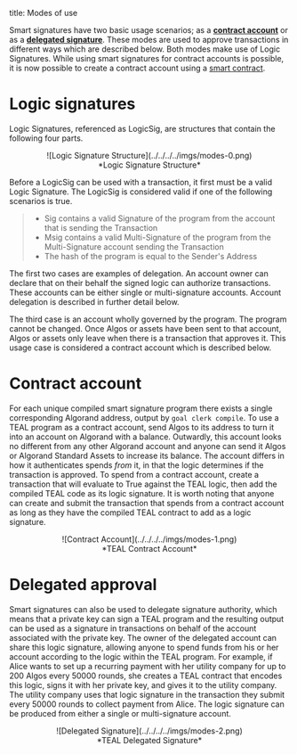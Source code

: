 title: Modes of use

Smart signatures have two basic usage scenarios; as a [**contract account**](#contract-account) or as a [**delegated signature**](#delegated-approval). These modes are used to approve transactions in different ways which are described below. Both modes make use of Logic Signatures. While using smart signatures for contract accounts is possible, it is now possible to create a contract account using a [smart contract](../apps/index.md).

# Logic signatures
Logic Signatures, referenced as LogicSig, are structures that contain the following four parts.


<center>![Logic Signature Structure](../../../../imgs/modes-0.png)</center>
<center>*Logic Signature Structure*</center>

Before a LogicSig can be used with a transaction, it first must be a valid Logic Signature. The LogicSig is considered valid if one of the following scenarios is true.

> * Sig contains a valid Signature of the program from the account that is sending the Transaction
> * Msig contains a valid Multi-Signature of the program from the Multi-Signature account sending the Transaction
> * The hash of the program is equal to the Sender's Address
  

The first two cases are examples of delegation. An account owner can declare that on their behalf the signed logic can authorize transactions. These accounts can be either single or multi-signature accounts. Account delegation is described in further detail below.

The third case is an account wholly governed by the program. The program cannot be changed. Once Algos or assets have been sent to that account, Algos or assets only leave when there is a transaction that approves it. This usage case is considered a contract account which is described below.
# Contract account
For each unique compiled smart signature program there exists a single corresponding Algorand address, output by `goal clerk compile`. To use a TEAL program as a contract account, send Algos to its address to turn it into an account on Algorand with a balance. Outwardly, this account looks no different from any other Algorand account and anyone can send it Algos or Algorand Standard Assets to increase its balance.  The account differs in how it authenticates spends _from_ it, in that the logic determines if the transaction is approved. To spend from a contract account, create a transaction that will evaluate to True against the TEAL logic, then add the compiled TEAL code as its logic signature. It is worth noting that anyone can create and submit the transaction that spends from a contract account as long as they have the compiled TEAL contract to add as a logic signature.

<center>![Contract Account](../../../../imgs/modes-1.png)</center>
<center>*TEAL Contract Account*</center>

# Delegated approval
Smart signatures can also be used to delegate signature authority, which means that a private key can sign a TEAL program and the resulting output can be used as a signature in transactions on behalf of the account associated with the private key. The owner of the delegated account can share this logic signature, allowing anyone to spend funds from his or her account according to the logic within the TEAL program.
For example, if Alice wants to set up a recurring payment with her utility company for up to 200 Algos every 50000 rounds, she creates a TEAL contract that encodes this logic, signs it with her private key, and gives it to the utility company. The utility company uses that logic signature in the transaction they submit every 50000 rounds to collect payment from Alice.
The logic signature can be produced from either a single or multi-signature account.

<center>![Delegated Signature](../../../../imgs/modes-2.png)</center>
<center>*TEAL Delegated Signature*</center>
